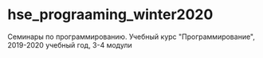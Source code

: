 # hse_prograaming_winter2020
Семинары по программированию. Учебный курс "Программирование", 2019-2020 учебный год, 3-4 модули
